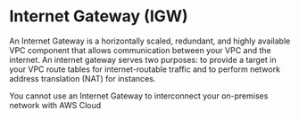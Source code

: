 # Internet Gateway (IGW)

An Internet Gateway is a horizontally scaled, redundant, and highly available VPC component that allows communication between your VPC and the internet. An internet gateway serves two purposes: to provide a target in your VPC route tables for internet-routable traffic and to perform network address translation (NAT) for instances.

You cannot use an Internet Gateway to interconnect your on-premises network with AWS Cloud
